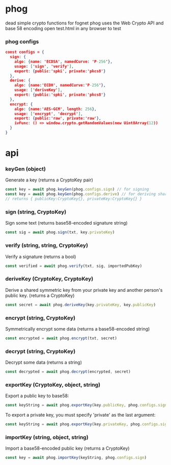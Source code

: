 # phog
dead simple crypto functions for fognet
phog uses the Web Crypto API and base 58 encoding
open test.html in any browser to test
### phog configs
```json
const configs = {
  sign: {
    algo: {name: 'ECDSA', namedCurve: 'P-256'},
    usage: ['sign', 'verify'],
    export: {public:'spki', private:'pkcs8'}
  },
  derive: {
    algo: {name:'ECDH', namedCurve:'P-256'},
    usage: ['deriveKey'],
    export: {public:'spki', private:'pkcs8'}
  },
  encrypt: {
    algo: {name:'AES-GCM', length: 256},
    usage: ['encrypt', 'decrypt'],
    export: {public:'raw', private:'raw'},
    ivFunc: () => window.crypto.getRandomValues(new Uint8Array(12))
  }
}
```
# api
### keyGen (object)
Generate a key (returns a CryptoKey pair)
```javascript
const key = await phog.keyGen(phog.configs.sign) // for signing
const key = await phog.keyGen(phog.configs.derive) // for deriving shared keys
// returns { publicKey:CryptoKey{}, privateKey:CryptoKey{} }
```
### sign (string, CryptoKey)
Sign some text (returns base58-encoded signature string)
```javascript
const sig = await phog.sign(txt, key.privateKey)
```
### verify (string, string, CryptoKey)
Verify a signature (returns a bool)
```javascript
const verified = await phog.verify(txt, sig, importedPubKey)
```
### deriveKey (CryptoKey, CryptoKey)
Derive a shared symmetric key from your private key and another person's public key. (returns a CryptoKey)
```javascript
const secret = await phog.deriveKey(key.privateKey, key.publicKey)
```
### encrypt (string, CryptoKey)
Symmetrically encrypt some data (returns a base58-encoded string)
```javascript
const encrypted = await phog.encrypt(txt, secret)
```
### decrypt (string, CryptoKey)
Decrypt some data (returns a string)
```javascript
const decrypted = await phog.decrypt(encrypted, secret)
```
### exportKey (CryptoKey, object, string)
Export a public key to base58:
```javascript
const keyString = await phog.exportKey(key.publicKey, phog.configs.sign)
```
To export a private key, you must specify 'private' as the last argument:
```javascript
const keyString = await phog.exportKey(key.privateKey, phog.configs.sign, 'private')
```
### importKey (string, object, string)
Import a base58-encoded public key (returns a CryptoKey)
```javascript
const key = await phog.importKey(keyString, phog.configs.sign)
```
